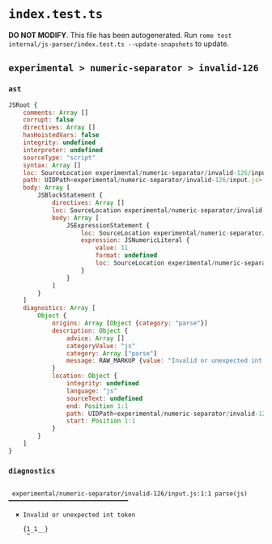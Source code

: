 # `index.test.ts`

**DO NOT MODIFY**. This file has been autogenerated. Run `rome test internal/js-parser/index.test.ts --update-snapshots` to update.

## `experimental > numeric-separator > invalid-126`

### `ast`

```javascript
JSRoot {
	comments: Array []
	corrupt: false
	directives: Array []
	hasHoistedVars: false
	integrity: undefined
	interpreter: undefined
	sourceType: "script"
	syntax: Array []
	loc: SourceLocation experimental/numeric-separator/invalid-126/input.js 1:0-2:0
	path: UIDPath<experimental/numeric-separator/invalid-126/input.js>
	body: Array [
		JSBlockStatement {
			directives: Array []
			loc: SourceLocation experimental/numeric-separator/invalid-126/input.js 1:0-1:7
			body: Array [
				JSExpressionStatement {
					loc: SourceLocation experimental/numeric-separator/invalid-126/input.js 1:1-1:6
					expression: JSNumericLiteral {
						value: 11
						format: undefined
						loc: SourceLocation experimental/numeric-separator/invalid-126/input.js 1:1-1:6
					}
				}
			]
		}
	]
	diagnostics: Array [
		Object {
			origins: Array [Object {category: "parse"}]
			description: Object {
				advice: Array []
				categoryValue: "js"
				category: Array ["parse"]
				message: RAW_MARKUP {value: "Invalid or unexpected int token"}
			}
			location: Object {
				integrity: undefined
				language: "js"
				sourceText: undefined
				end: Position 1:1
				path: UIDPath<experimental/numeric-separator/invalid-126/input.js>
				start: Position 1:1
			}
		}
	]
}
```

### `diagnostics`

```

 experimental/numeric-separator/invalid-126/input.js:1:1 parse(js) ━━━━━━━━━━━━━━━━━━━━━━━━━━━━━━━━━

  ✖ Invalid or unexpected int token

    {1_1__}
     ^


```
